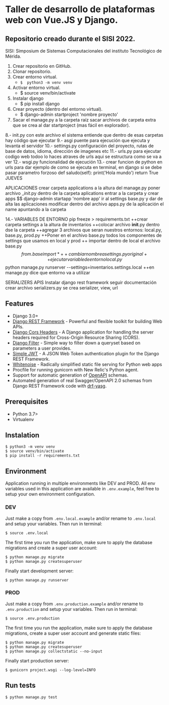 # Taller de desarrollo de plataformas web con Vue.JS y Django.
## Repositorio creado durante el SISI 2022.

SISI: Simposium de Sistemas Computacionales del instituto Tecnológico de Mérida.




1. Crear repositorio en GitHub.
2. Clonar repositorio.
3. Crear entorno virtual.
    - `$  python3 -m venv venv`
4. Activar entorno virtual.
    - $ source venv/bin/activate
5. Instalar django
    - $ pip install django
6. Crear proyecto (dentro del entorno virtual).
    - $ django-admin startproject 'nombre proyecto'
7. Sacar el manage.py a la carpeta raíz sacar archivos de carpeta extra que se crea al dar startproject (mas fácil en explorador).

8.- init.py con este archivo el sistema entiende que dentro de esas carpetas hay código que ejecutar
9.- asgi puente para ejecución que ejecuta y levanta el servidor
10.- settings.py configuración del proyecto, rutas de base de datos, idioma, dirección de imagenes etc
11.- urls.py para ejecutar codigo web todoo lo haces atraves de urls aqui se estructura como se va a ver
12.- wsgi.py funcionalidad de ejecución
13.- crear funcion de python en urls para dar ejemplo de como se ejecuta en terminal, en django si se debe pasar parametro forzoso
def saludo(self):
    print('Hola mundo')
    return True
    JUEVES

APLICACIONES
crear carpeta applications a la altura del manage.py
poner archivo __init_.py dentro de la carpeta aplications
entrar a la carpeta y crear apps
$$ django-admin startapp 'nombre app'
ir al settings base.py y dar de alta las aplicaciones
modificar dentro del archivo apps.py de la aplicación el name apuntando a la carpeta


14.- VARIABLES DE ENTORNO
pip freeze > requirements.txt
++crear carpeta settings a la altura de inventarios
++colocar archivo __init__.py dentro dse la carpeta
++agregar 3 archivos que seran nuestros entornos: local.py, base.py, prod.py
++Poner en el archivo base.py todos los componentes de settings que usamos en local y prod
++ importar dentro de local el archivo base.py $$ from .base import *
++cambiar nombre a settings.py original
++ejecutar variable de entorno local.py $$ python manage.py runserver --settings=inventarios.settings.local
++en manage.py dice que entorno va a utilizar

SERIALIZERS APIS
Instalar django rest framework 
seguir documentación
crear archivo serializers.py
se crea serializer, view, url



## Features

- Django 3.0+
- [Django REST Framework](https://www.django-rest-framework.org/) - Powerful and flexible toolkit for building Web APIs.
- [Django Cors Headers](https://pypi.org/project/django-cors-headers/) - A Django application for handling the server headers required for Cross-Origin Resource Sharing (CORS).
- [Django Filter](https://django-filter.readthedocs.io/en/stable/) - Simple way to filter down a queryset based on parameters a user provides.
- [Simple JWT](https://django-rest-framework-simplejwt.readthedocs.io/en/latest/) - A JSON Web Token authentication plugin for the Django REST Framework.
- [Whitenoise](http://whitenoise.evans.io/en/stable/) - Radically simplified static file serving for Python web apps
- Procfile for running gunicorn with New Relic's Python agent.
- Support for automatic generation of [OpenAPI](https://www.openapis.org/) schemas.
- Automated generation of real Swagger/OpenAPI 2.0 schemas from Django REST Framework code with [drf-yasg](https://drf-yasg.readthedocs.io/en/stable/).

## Prerequisites

- Python 3.7>
- Virtualenv
## Instalation

    $ python3 -m venv venv
    $ source venv/bin/activate
    $ pip install -r requirements.txt

## Environment

Application running in multiple environments like DEV and PROD. All env variables used in this application are available in `.env.example`, feel free to setup your own environment configuration.

### DEV

Just make a copy from `.env.local.example` and/or rename to `.env.local` and setup your variables. Then run in terminal:

    $ source .env.local

The first time you run the application, make sure to apply the database migrations and create a super user account:

    $ python manage.py migrate
    $ python manage.py createsuperuser

Finally start development server:

    $ python manage.py runserver

### PROD

Just make a copy from `.env.production.example` and/or rename to `.env.production` and setup your variables. Then run in terminal:

    $ source .env.production

The first time you run the application, make sure to apply the database migrations, create a super user account and generate static files:

    $ python manage.py migrate
    $ python manage.py createsuperuser
    $ python manage.py collectstatic --no-input

Finally start production server:

    $ gunicorn project.wsgi --log-level=INFO

## Run tests

    $ python manage.py test